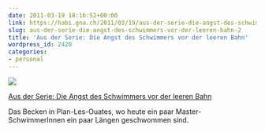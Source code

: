 ```yaml
---
date: 2011-03-19 18:16:52+00:00
link: https://habi.gna.ch/2011/03/19/aus-der-serie-die-angst-des-schwimmers-vor-der-leeren-bahn-2/
slug: aus-der-serie-die-angst-des-schwimmers-vor-der-leeren-bahn-2
title: 'Aus der Serie: Die Angst des Schwimmers vor der leeren Bahn'
wordpress_id: 2420
categories:
- personal
---
```


[![](https://static.flickr.com/5016/5540039939_5f6241a148_m.jpg)](https://www.flickr.com/photos/habi/5540039939/)

[Aus der Serie: Die Angst des Schwimmers vor der leeren Bahn](https://www.flickr.com/photos/habi/5540039939/)

Das Becken in Plan-Les-Ouates, wo heute ein paar Master-SchwimmerInnen ein paar Längen geschwommen sind.